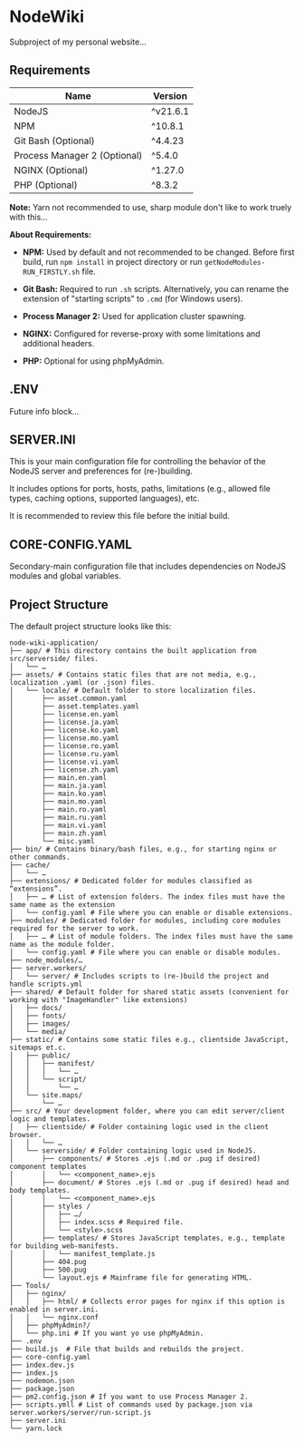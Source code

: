 # NodeWiki

Subproject of my personal website…

## Requirements

|                Name               |    Version    |
| --------------------------------- | ------------- |
| NodeJS                            | ^v21.6.1      |
| NPM                               | ^10.8.1       |
| Git Bash (Optional)               | ^4.4.23       |
| Process Manager 2 (Optional)      | ^5.4.0        |
| NGINX (Optional)                  | ^1.27.0       |
| PHP (Optional)                    | ^8.3.2        |

**Note:** Yarn not recommended to use, sharp module don't like to work truely with this…

**About Requirements:**

- **NPM:** Used by default and not recommended to be changed. Before first build, run `npm install` in project directory or run `getNodeModules-RUN_FIRSTLY.sh` file.

- **Git Bash:** Required to run `.sh` scripts. Alternatively, you can rename the extension of "starting scripts" to `.cmd` (for Windows users).

- **Process Manager 2:** Used for application cluster spawning.

- **NGINX:** Configured for reverse-proxy with some limitations and additional headers.

- **PHP:** Optional for using phpMyAdmin.

## .ENV

Future info block…

## SERVER.INI

This is your main configuration file for controlling the behavior of the NodeJS server and preferences for (re-)building.

It includes options for ports, hosts, paths, limitations (e.g., allowed file types, caching options, supported languages), etc.

It is recommended to review this file before the initial build.

## CORE-CONFIG.YAML

Secondary-main configuration file that includes dependencies on NodeJS modules and global variables.

## Project Structure

The default project structure looks like this:

```
node-wiki-application/
├── app/ # This directory contains the built application from src/serverside/ files.
│   └── …
├── assets/ # Contains static files that are not media, e.g., localization .yaml (or .json) files.
│   └── locale/ # Default folder to store localization files.
│       ├── asset.common.yaml
│       ├── asset.templates.yaml
│       ├── license.en.yaml
│       ├── license.ja.yaml
│       ├── license.ko.yaml
│       ├── license.mo.yaml
│       ├── license.ro.yaml
│       ├── license.ru.yaml
│       ├── license.vi.yaml
│       ├── license.zh.yaml
│       ├── main.en.yaml
│       ├── main.ja.yaml
│       ├── main.ko.yaml
│       ├── main.mo.yaml
│       ├── main.ro.yaml
│       ├── main.ru.yaml
│       ├── main.vi.yaml
│       ├── main.zh.yaml
│       └── misc.yaml
├── bin/ # Contains binary/bash files, e.g., for starting nginx or other commands.
├── cache/
│   └── …
├── extensions/ # Dedicated folder for modules classified as “extensions”.
│   ├── … # List of extension folders. The index files must have the same name as the extension
│   └── config.yaml # File where you can enable or disable extensions.
├── modules/ # Dedicated folder for modules, including core modules required for the server to work.
│   ├── … # List of module folders. The index files must have the same name as the module folder.
│   └── config.yaml # File where you can enable or disable modules.
├── node_modules/…
├── server.workers/
│   └── server/ # Includes scripts to (re-)build the project and handle scripts.yml
├── shared/ # Default folder for shared static assets (convenient for working with "ImageHandler" like extensions)
│   ├── docs/
│   ├── fonts/
│   ├── images/
│   └── media/
├── static/ # Contains some static files e.g., clientside JavaScript, sitemaps et.c.
│   ├── public/
│   │   ├── manifest/
│   │   │   └── …
│   │   └── script/
│   │       └── …
│   └── site.maps/
│       └── …
├── src/ # Your development folder, where you can edit server/client logic and templates.
│   ├── clientside/ # Folder containing logic used in the client browser.
│   │   └── …
│   └── serverside/ # Folder containing logic used in NodeJS.
│       ├── components/ # Stores .ejs (.md or .pug if desired) component templates
│       │   └── <component_name>.ejs
│       ├── document/ # Stores .ejs (.md or .pug if desired) head and body templates.
│       │   └── <component_name>.ejs
│       ├── styles /
│       │   ├── …/
│       │   ├── index.scss # Required file.
│       │   └── <style>.scss
│       ├── templates/ # Stores JavaScript templates, e.g., template for building web-manifests.
│       │   └── manifest_template.js
│       ├── 404.pug
│       ├── 500.pug
│       └── layout.ejs # Mainframe file for generating HTML.
├── Tools/
│   ├── nginx/
│   │   ├── html/ # Collects error pages for nginx if this option is enabled in server.ini.
│   │   └── nginx.conf
│   ├── phpMyAdmin?/
│   └── php.ini # If you want yo use phpMyAdmin.
├── .env
├── build.js  # File that builds and rebuilds the project.
├── core-config.yaml
├── index.dev.js
├── index.js
├── nodemon.json
├── package.json
├── pm2.config.json # If you want to use Process Manager 2.
├── scripts.ymll # List of commands used by package.json via server.workers/server/run-script.js
├── server.ini
└── yarn.lock
```